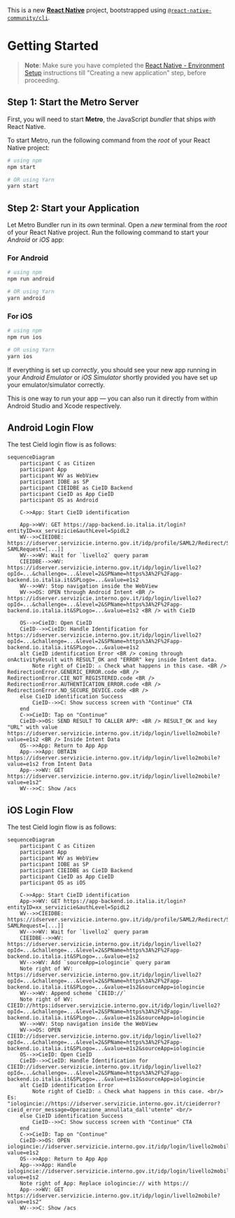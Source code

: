 This is a new [**React Native**](https://reactnative.dev) project, bootstrapped using [`@react-native-community/cli`](https://github.com/react-native-community/cli).

# Getting Started

> **Note**: Make sure you have completed the [React Native - Environment Setup](https://reactnative.dev/docs/environment-setup) instructions till "Creating a new application" step, before proceeding.

## Step 1: Start the Metro Server

First, you will need to start **Metro**, the JavaScript _bundler_ that ships _with_ React Native.

To start Metro, run the following command from the _root_ of your React Native project:

```bash
# using npm
npm start

# OR using Yarn
yarn start
```

## Step 2: Start your Application

Let Metro Bundler run in its _own_ terminal. Open a _new_ terminal from the _root_ of your React Native project. Run the following command to start your _Android_ or _iOS_ app:

### For Android

```bash
# using npm
npm run android

# OR using Yarn
yarn android
```

### For iOS

```bash
# using npm
npm run ios

# OR using Yarn
yarn ios
```

If everything is set up _correctly_, you should see your new app running in your _Android Emulator_ or _iOS Simulator_ shortly provided you have set up your emulator/simulator correctly.

This is one way to run your app — you can also run it directly from within Android Studio and Xcode respectively.

## Android Login Flow

The test CieId login flow is as follows:

```mermaid
sequenceDiagram
    participant C as Citizen
    participant App
    participant WV as WebView
    participant IOBE as SP
    participant CIEIDBE as CieID Backend
    participant CieID as App CieID
    participant OS as Android

    C->>App: Start CieID identification

    App->>WV: GET https://app-backend.io.italia.it/login?entityID=xx_servizicie&authLevel=SpidL2
    WV-->>CIEIDBE: https://idserver.servizicie.interno.gov.it/idp/profile/SAML2/Redirect/SSO?SAMLRequest=[...]]
    WV-->>WV: Wait for `livello2` query param
    CIEIDBE-->>WV: https://idserver.servizicie.interno.gov.it/idp/login/livello2?opId=...&challenge=...&level=2&SPName=https%3A%2F%2Fapp-backend.io.italia.it&SPLogo=...&value=e1s2
    WV-->>WV: Stop navigation inside the WebView
    WV->>OS: OPEN through Android Intent <BR /> https://idserver.servizicie.interno.gov.it/idp/login/livello2?opId=...&challenge=...&level=2&SPName=https%3A%2F%2Fapp-backend.io.italia.it&SPLogo=...&value=e1s2 <BR /> with CieID

    OS-->>CieID: Open CieID
    CieID-->>CieID: Handle Identification for https://idserver.servizicie.interno.gov.it/idp/login/livello2?opId=...&challenge=...&level=2&SPName=https%3A%2F%2Fapp-backend.io.italia.it&SPLogo=...&value=e1s2
    alt CieID identification Error <BR /> coming through onActivityResult with RESULT_OK and "ERROR" key inside Intent data.
        Note right of CieID: ⚠️ Check what happens in this case. <BR /> RedirectionError.GENERIC_ERROR.code <BR /> RedirectionError.CIE_NOT_REGISTERED.code <BR /> RedirectionError.AUTHENTICATION_ERROR.code <BR /> RedirectionError.NO_SECURE_DEVICE.code <BR />
    else CieID identification Success
        CieID-->>C: Show success screen with "Continue" CTA
    end
    C->>CieID: Tap on "Continue"
    CieID->>OS: SEND RESULT TO CALLER APP: <BR /> RESULT_OK and key "URL" with value https://idserver.servizicie.interno.gov.it/idp/login/livello2mobile?value=e1s2 <BR /> Inside Intent Data
    OS-->>App: Return to App App
    App-->>App: OBTAIN https://idserver.servizicie.interno.gov.it/idp/login/livello2mobile?value=e1s2 from Intent Data
    App-->>WV: GET https://idserver.servizicie.interno.gov.it/idp/login/livello2mobile?value=e1s2"
    WV-->>C: Show /acs
```

## iOS Login Flow

The test CieId login flow is as follows:

```mermaid
sequenceDiagram
    participant C as Citizen
    participant App
    participant WV as WebView
    participant IOBE as SP
    participant CIEIDBE as CieID Backend
    participant CieID as App CieID
    participant OS as iOS

    C->>App: Start CieID identification
    App->>WV: GET https://app-backend.io.italia.it/login?entityID=xx_servizicie&authLevel=SpidL2
    WV-->>CIEIDBE: https://idserver.servizicie.interno.gov.it/idp/profile/SAML2/Redirect/SSO?SAMLRequest=[...]]
    WV-->>WV: Wait for `livello2` query param
    CIEIDBE-->>WV: https://idserver.servizicie.interno.gov.it/idp/login/livello2?opId=...&challenge=...&level=2&SPName=https%3A%2F%2Fapp-backend.io.italia.it&SPLogo=...&value=e1s2
    WV-->>WV: Add `sourceApp=iologincie` query param
    Note right of WV: https://idserver.servizicie.interno.gov.it/idp/login/livello2?opId=...&challenge=...&level=2&SPName=https%3A%2F%2Fapp-backend.io.italia.it&SPLogo=...&value=e1s2&sourceApp=iologincie
    WV-->>WV: Append scheme `CIEID://`
    Note right of WV: CIEID://https:idserver.servizicie.interno.gov.it/idp/login/livello2?opId=...&challenge=...&level=2&SPName=https%3A%2F%2Fapp-backend.io.italia.it&SPLogo=...&value=e1s2&sourceApp=iologincie
    WV-->>WV: Stop navigation inside the WebView
    WV->>OS: OPEN CIEID://idserver.servizicie.interno.gov.it/idp/login/livello2?opId=...&challenge=...&level=2&SPName=https%3A%2F%2Fapp-backend.io.italia.it&SPLogo=...&value=e1s2&sourceApp=iologincie
    OS-->>CieID: Open CieID
    CieID-->>CieID: Handle Identification for CIEID://idserver.servizicie.interno.gov.it/idp/login/livello2?opId=...&challenge=...&level=2&SPName=https%3A%2F%2Fapp-backend.io.italia.it&SPLogo=...&value=e1s2&sourceApp=iologincie
    alt CieID identification Error
        Note right of CieID: ⚠️ Check what happens in this case. <br/> Es: "iologincie://https://idserver.servizicie.interno.gov.it/cieiderror?cieid_error_message=Operazione_annullata_dall'utente" <br/>
    else CieID identification Success
        CieID-->>C: Show success screen with "Continue" CTA
    end
    C->>CieID: Tap on "Continue"
    CieID->>OS: OPEN iologincie://idserver.servizicie.interno.gov.it/idp/login/livello2mobile?value=e1s2
    OS-->>App: Return to App App
    App-->>App: Handle iologincie://idserver.servizicie.interno.gov.it/idp/login/livello2mobile?value=e1s2
    Note right of App: Replace iologincie:// with https://
    App-->>WV: GET https://idserver.servizicie.interno.gov.it/idp/login/livello2mobile?value=e1s2"
    WV-->>C: Show /acs
```

